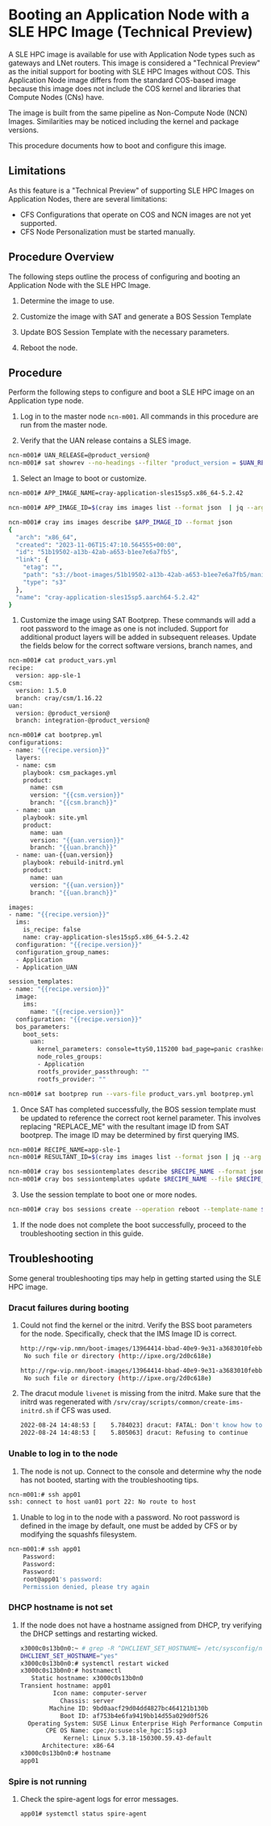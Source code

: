 # Booting an Application Node with a SLE HPC Image (Technical Preview)

A SLE HPC image is available for use with Application Node types such as gateways and LNet routers. This image is considered a "Technical Preview" as the initial support for booting with SLE HPC Images without COS. This Application Node image differs from the standard COS-based image because this image does not include the COS kernel and libraries that Compute Nodes (CNs) have.

The image is built from the same pipeline as Non-Compute Node (NCN) Images. Similarities may be noticed including the kernel and package versions.

This procedure documents how to boot and configure this image.

## Limitations

As this feature is a "Technical Preview" of supporting SLE HPC Images on Application Nodes, there are several limitations:

* CFS Configurations that operate on COS and NCN images are not yet supported.
* CFS Node Personalization must be started manually.

## Procedure Overview

The following steps outline the process of configuring and booting an Application Node with the SLE HPC Image.

  1. Determine the image to use.

  1. Customize the image with SAT and generate a BOS Session Template

  1. Update BOS Session Template with the necessary parameters.

  1. Reboot the node.

## Procedure

Perform the following steps to configure and boot a SLE HPC image on an Application type node.

1. Log in to the master node `ncn-m001`. All commands in this procedure are run from the master node.

1. Verify that the UAN release contains a SLES image.

```bash
ncn-m001# UAN_RELEASE=@product_version@
ncn-m001# sat showrev --no-headings --filter "product_version = $UAN_RELEASE" --filter "product_name = uan"
```

1. Select an Image to boot or customize.

```bash
ncn-m001# APP_IMAGE_NAME=cray-application-sles15sp5.x86_64-5.2.42

ncn-m001# APP_IMAGE_ID=$(cray ims images list --format json  | jq --arg APP_IMAGE_NAME "$APP_IMAGE_NAME" -r 'sort_by(.created) | .[] | select(.name == $APP_IMAGE_NAME ) | .id' | head -1)

ncn-m001# cray ims images describe $APP_IMAGE_ID --format json
{
  "arch": "x86_64",
  "created": "2023-11-06T15:47:10.564555+00:00",
  "id": "51b19502-a13b-42ab-a653-b1ee7e6a7fb5",
  "link": {
    "etag": "",
    "path": "s3://boot-images/51b19502-a13b-42ab-a653-b1ee7e6a7fb5/manifest.json",
    "type": "s3"
  },
  "name": "cray-application-sles15sp5.aarch64-5.2.42"
}
```

1. Customize the image using SAT Bootprep. These commands will add a root password to the image as one is not included. Support for additional product layers will be added in subsequent releases. Update the fields below for the correct software versions, branch names, and

```bash
ncn-m001# cat product_vars.yml
recipe:
  version: app-sle-1
csm:
  version: 1.5.0
  branch: cray/csm/1.16.22
uan:
  version: @product_version@
  branch: integration-@product_version@

ncn-m001# cat bootprep.yml
configurations:
- name: "{{recipe.version}}"
  layers:
  - name: csm
    playbook: csm_packages.yml
    product:
      name: csm
      version: "{{csm.version}}"
      branch: "{{csm.branch}}"
  - name: uan
    playbook: site.yml
    product:
      name: uan
      version: "{{uan.version}}"
      branch: "{{uan.branch}}"
  - name: uan-{{uan.version}}
    playbook: rebuild-initrd.yml
    product:
      name: uan
      version: "{{uan.version}}"
      branch: "{{uan.branch}}"

images:
- name: "{{recipe.version}}"
  ims:
    is_recipe: false
    name: cray-application-sles15sp5.x86_64-5.2.42
  configuration: "{{recipe.version}}"
  configuration_group_names:
  - Application
  - Application_UAN

session_templates:
- name: "{{recipe.version}}"
  image:
    ims:
      name: "{{recipe.version}}"
  configuration: "{{recipe.version}}"
  bos_parameters:
    boot_sets:
      uan:
        kernel_parameters: console=ttyS0,115200 bad_page=panic crashkernel=512M hugepagelist=2m-2g intel_iommu=off intel_pstate=disable iommu.passthrough=on modprobe.blacklist=amdgpu numa_interleave_omit=headless oops=panic pageblock_order=14 rd.neednet=1 rd.retry=10 rd.shell split_lock_detect=off systemd.unified_cgroup_hierarchy=1 ip=dhcp quiet spire_join_token=${SPIRE_JOIN_TOKEN} root=live:s3://boot-images/REPLACE_ME/rootfs psi=1
        node_roles_groups:
        - Application
        rootfs_provider_passthrough: ""
        rootfs_provider: ""

ncn-m001# sat bootprep run --vars-file product_vars.yml bootprep.yml
```

1. Once SAT has completed successfully, the BOS session template must be updated to reference the correct root kernel parameter. This involves replacing "REPLACE_ME" with the resultant image ID from SAT bootprep. The image ID may be determined by first querying IMS.
```bash
ncn-m001# RECIPE_NAME=app-sle-1
ncn-m001# RESULTANT_ID=$(cray ims images list --format json | jq --arg imgname "$RECIPE_NAME" -r '.[] | select(.name == $imgname) | .id' | head -1)

ncn-m001# cray bos sessiontemplates describe $RECIPE_NAME --format json | jq 'del(.name,.tenant)' | sed -e "s/REPLACE_ME/$RESULTANT_ID/g" > $RECIPE_NAME.json
ncn-m001# cray bos sessiontemplates update $RECIPE_NAME --file $RECIPE_NAME.json
```

3. Use the session template to boot one or more nodes.
```bash
ncn-m001# cray bos sessions create --operation reboot --template-name $RECIPE_NAME --limit <xname(s)>
```

1. If the node does not complete the boot successfully, proceed to the troubleshooting section in this guide.

## Troubleshooting

Some general troubleshooting tips may help in getting started using the SLE HPC image.

### Dracut failures during booting

1. Could not find the kernel or the initrd. Verify the BSS boot parameters for the node. Specifically, check that the IMS Image ID is correct.

    ```bash
    http://rgw-vip.nmn/boot-images/13964414-bbad-40e9-9e31-a3683010febbasdf/kernel...HTTP 0x7f0fa808 status 404 Not Found
     No such file or directory (http://ipxe.org/2d0c618e)

    http://rgw-vip.nmn/boot-images/13964414-bbad-40e9-9e31-a3683010febbasdf/initrd...HTTP 0x7f0fa808 status 404 Not Found
     No such file or directory (http://ipxe.org/2d0c618e)
    ```

1. The dracut module `livenet` is missing from the initrd. Make sure that the initrd was regenerated with `/srv/cray/scripts/common/create-ims-initrd.sh` if CFS was used.

    ```bash
    2022-08-24 14:48:53 [    5.784023] dracut: FATAL: Don't know how to handle 'root=live:http://rgw-vip/boot-images/e88ed416-5d58-4421-9013-fa2171ac11b8/rootfs?AWSAccessKeyId=I43RBLH07R65TRO3AL02&Signature=bL661kZHPyEgBsLLEuJHFz3zKVs%3D&Expires=1661438587
    2022-08-24 14:48:53 [    5.805063] dracut: Refusing to continue
    ```


### Unable to log in to the node

1.  The node is not up. Connect to the console and determine why the node has not booted, starting with the troubleshooting tips.

```bash
ncn-m001:# ssh app01
ssh: connect to host uan01 port 22: No route to host
```
1. Unable to log in to the node with a password. No root password is defined in the image by default, one must be added by CFS or by modifying the squashfs filesystem.
```bash
ncn-m001:# ssh app01
    Password:
    Password:
    Password:
    root@app01's password:
    Permission denied, please try again
```

### DHCP hostname is not set

1. If the node does not have a hostname assigned from DHCP, try verifying the DHCP settings and restarting wicked.

    ```bash
    x3000c0s13b0n0:~ # grep -R ^DHCLIENT_SET_HOSTNAME= /etc/sysconfig/network/dhcp
    DHCLIENT_SET_HOSTNAME="yes"
    x3000c0s13b0n0:# systemctl restart wicked
    x3000c0s13b0n0:# hostnamectl
       Static hostname: x3000c0s13b0n0
    Transient hostname: app01
             Icon name: computer-server
               Chassis: server
            Machine ID: 9bd0aacf29d04dd4827bc464121b130b
               Boot ID: af753b4e6fa9419bb14d55a029d0f526
      Operating System: SUSE Linux Enterprise High Performance Computing 15 SP3
           CPE OS Name: cpe:/o:suse:sle_hpc:15:sp3
                Kernel: Linux 5.3.18-150300.59.43-default
          Architecture: x86-64
    x3000c0s13b0n0:# hostname
    app01
    ```

### Spire is not running

1. Check the spire-agent logs for error messages.

    ```bash
    app01# systemctl status spire-agent
    ```
